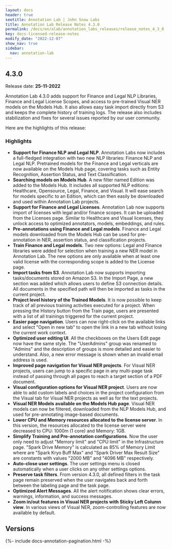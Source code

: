 ```yaml
---
layout: docs
header: true
seotitle: Annotation Lab | John Snow Labs
title: Annotation Lab Release Notes 4.3.0
permalink: /docs/en/alab/annotation_labs_releases/release_notes_4_3_0
key: docs-licensed-release-notes
modify_date: "2022-12-07"
show_nav: true
sidebar:
  nav: annotation-lab
---
```


<div class="h3-box" markdown="1">

## 4.3.0

Release date: **25-11-2022**

Annotation Lab 4.3.0 adds support for Finance and Legal NLP Libraries, Finance and Legal License Scopes, and access to pre-trained Visual NER models on the Models Hub. It also allows easy task import directly from S3 and keeps the complete history of training logs. The release also includes stabilization and fixes for several issues reported by our user community.

Here are the highlights of this release:

### Highlights

- **Support for Finance NLP and Legal NLP**. Annotation Labs now includes a full-fledged integration with two new NLP libraries: Finance NLP and Legal NLP. Pretrained models for the Finance and Legal verticals are now available on the Models Hub page, covering tasks such as Entity Recognition, Assertion Status, and Text Classification.
- **Searching models on Models Hub**. A new filter named Edition was added to the Models Hub. It includes all supported NLP editions: Healthcare, Opensource, Legal, Finance, and Visual. It will ease search for models specific to an Edition, which can then easily be downloaded and used within Annotation Lab projects.
- **Support for Finance and Legal Licenses**. Annotation Lab now supports import of licenses with legal and/or finance scopes. It can be uploaded from the Licenses page. Similar to Healthcare and Visual licenses, they unlock access to optimized annotators, models, embeddings, and rules.
- **Pre-annotations using Finance and Legal models**. Finance and Legal models downloaded from the Models Hub can be used for pre-annotation in NER, assertion status, and classification projects.
- **Train Finance and Legal models**. Two new options: Legal and Finance libraries were added for selection when training a new NER model in Annotation Lab. The new options are only available when at least one valid license with the corresponding scope is added to the License page.
- **Import tasks from S3**. Annotation Lab now supports importing tasks/documents stored on Amazon S3. In the Import Page, a new section was added which allows users to define S3 connection details. All documents in the specified path will then be imported as tasks in the current project.
- **Project level history of the Trained Models**. It is now possible to keep track of all previous training activities executed for a project. When pressing the History button from the Train page, users are presented with a list of all trainings triggered for the current project.
- **Easier page navigation**. Users can now right-click on the available links and select "Open in new tab" to open the link in a new tab without losing the current work context.
- **Optimized user editing UI**. All the checkboxes on the Users Edit page now have the same style. The "UserAdmins" group was renamed to "Admins" and the description of groups is more detailed and easier to understand. Also, a new error message is shown when an invalid email address is used.
- **Improved page navigation for Visual NER projects**. For Visual NER projects, users can jump to a specific page in any multi-page task instead of passing through all pages to reach a target section of a PDF document.
- **Visual configuration options for Visual NER project**. Users are now able to add custom labels and choices in the project configuration from the Visual tab for Visual NER projects as well as for the text projects.
- **Visual NER Models available on the Models Hub page**. Visual NER models can now be filtered, downloaded from the NLP Models Hub, and used for pre-annotating image-based documents.
- **Lower CPU and Memory resources allocated to the license server**. In this version, the resources allocated to the license server were decreased to CPU: 1000m (1 core) and Memory: 1GB.
- **Simplify Training and Pre-annotation configurations**. Now the user only need to adjust "Memory limit" and "CPU limit" in the Infrastructure page. "Spark Drive Memory" is calculated as 85% of Memory Limit where are "Spark Kryo Buff Max" and "Spark Driver Max Result Size" are constants with values "2000 MB" and "4096 MB" respectively.
- **Auto-close user settings**. The user settings menu is closed automatically when a user clicks on any other settings options.
- **Preserve task filters**. From version 4.3.0, all defined filters in the task page remain preserved when the user navigates back and forth between the labeling page and the task page.
- **Optimized Alert Messages**. All the alert notification shows clear errors, warnings, information, and success messages.
- **Zoom in/out features in Visual NER projects with Sticky Left Column view**. In various views of Visual NER, zoom-controlling features are now available by default.

</div><div class="prev_ver h3-box" markdown="1">

## Versions

</div>

{%- include docs-annotation-pagination.html -%}

